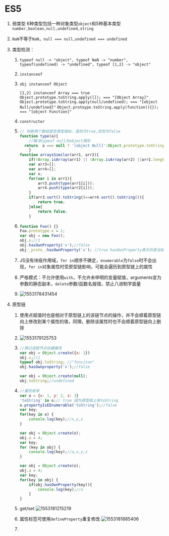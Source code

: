 # ES5

1. 弱类型  6种类型包括一种对象类型`object`和5种基本类型`number,boolean,null,undefined,string`

2. `NaN`不等于`NaN`，`null === null,undefined === undefined`

3. 类型检测：

   1. `typeof null -> "object", typeof NaN -> "number", typeof(undefined) -> "undefined", typeof [1,2] -> "object"`

   2. `instanceof`

   3. `obj instanceof Object` 

      `[1,2] instanceof Array === true`
      `Object.prototype.toString.apply([]); === "[Object Array]"`
      `Object.prototype.toString.apply(null/undefined); === "[object Null/undefined]"`
      `Object.protoype.toString.apply(function(){}); === "[object Function]"`

   4. `constructor`

   5. ```javascript
      // 判断两个数组是否类型相似，是则为true,否则为false
      function type(a){
          //解决typeof null为object情形
      	return  a === null ? '[object Null]':Object.prototype.toString.apply(a);
          }
      function arraysSimilar(arr1, arr2){
          if(!Array.isArray(arr1) || !Array.isArray(arr2) ||arr1.length!=arr2.length){return false;}
          var arr3=[];
          var arr4=[];
          var x;
          for(var i in arr1){
              arr3.push(type(arr1[i]));
              arr4.push(type(arr2[i]));
          }
          if(arr3.sort().toString()==arr4.sort().toString()){
              return true;
          }else{
              return false;
          }
      ```

   6. ```javascript
      function Foo() {}
      Foo.prototype.x = 1;
      var obj = new Foo();
      obj.x;//1
      obj.hasOwnProperty('x');//false
      obj._proto_.hasOwnProperty('x'); //true hasOwnProperty表示的是当前链节点是否含有该属性
      ```

   7. JS没有块级作用域，`for in`顺序不确定，`enumerable`为`false`时不会出现，`for in`对象属性时受原型链影响，可能会遍历到原型链上的属性

   8. 严格模式：不允许使用`with`，不允许未申明的变量赋值，arguments变为参数的静态副本，`delete`参数/函数名报错，禁止八进制字面量

   9. ![1553178431454](C:\Users\Administrator\AppData\Roaming\Typora\typora-user-images\1553178431454.png)

4. 原型链

   1. 使用点赋值时也是相对于原型链上的该链节点的操作，并不会顺着原型链向上修改到某个属性的值，同理，删除该属性时也不会顺着原型链向上删除

   2. ![1553179125753](C:\Users\Administrator\AppData\Roaming\Typora\typora-user-images\1553179125753.png)

   3. ```javascript
      //跨过该链节点创建属性
      var obj = Object.create({x: 1})
      obj.x;//1
      typeof obj.toString; //"funciton"
      obj.hasOwnproperty('x');//false
      
      var obj = Object.create(null);
      obj.toString;//undefined
      ```

   4. ```js
      //属性枚举
      var o = {x: 1, y: 2, z: 3}
      'toString' in o;// true 因为原型链上有toString
      o.propertyIsEEnumerable('toString');//false
      var key;
      for(key in o) {
          console.log(key);//x,y,z
      }
      
      var obj = Object.create(o);
      obj.a = 4;
      var key;
      for (key in obj) {
          console.log(key);//a,x,y,z
      }
      
      var obj = Object.create(o);
      obj.a = 4;
      var key;
      for(key in obj) {
          if(obj.hasOwnProperty(key)){
              console.log(key);//a
          }
      }
      ```

   5. get/set
      ![1553181215219](C:\Users\Administrator\AppData\Roaming\Typora\typora-user-images\1553181215219.png)

   6. 属性标签可使用`defineProperty`重复修改
      ![1553181885406](C:\Users\Administrator\AppData\Roaming\Typora\typora-user-images\1553181885406.png)

   7. 